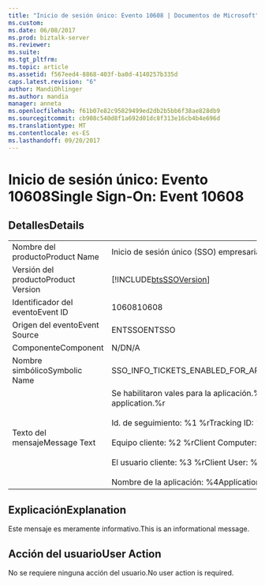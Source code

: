 ```yaml
---
title: "Inicio de sesión único: Evento 10608 | Documentos de Microsoft"
ms.custom: 
ms.date: 06/08/2017
ms.prod: biztalk-server
ms.reviewer: 
ms.suite: 
ms.tgt_pltfrm: 
ms.topic: article
ms.assetid: f567eed4-8868-403f-ba0d-4140257b335d
caps.latest.revision: "6"
author: MandiOhlinger
ms.author: mandia
manager: anneta
ms.openlocfilehash: f61b07e82c95829499ed2db2b5bb6f38ae828db9
ms.sourcegitcommit: cb908c540d8f1a692d01dc8f313e16cb4b4e696d
ms.translationtype: MT
ms.contentlocale: es-ES
ms.lasthandoff: 09/20/2017
---
```

# <a name="single-sign-on-event-10608"></a><span data-ttu-id="5669c-102">Inicio de sesión único: Evento 10608</span><span class="sxs-lookup"><span data-stu-id="5669c-102">Single Sign-On: Event 10608</span></span>
## <a name="details"></a><span data-ttu-id="5669c-103">Detalles</span><span class="sxs-lookup"><span data-stu-id="5669c-103">Details</span></span>  
  
|||  
|-|-|  
|<span data-ttu-id="5669c-104">Nombre del producto</span><span class="sxs-lookup"><span data-stu-id="5669c-104">Product Name</span></span>|<span data-ttu-id="5669c-105">Inicio de sesión único (SSO) empresarial</span><span class="sxs-lookup"><span data-stu-id="5669c-105">Enterprise Single Sign-On</span></span>|  
|<span data-ttu-id="5669c-106">Versión del producto</span><span class="sxs-lookup"><span data-stu-id="5669c-106">Product Version</span></span>|[!INCLUDE[btsSSOVersion](../includes/btsssoversion-md.md)]|  
|<span data-ttu-id="5669c-107">Identificador del evento</span><span class="sxs-lookup"><span data-stu-id="5669c-107">Event ID</span></span>|<span data-ttu-id="5669c-108">10608</span><span class="sxs-lookup"><span data-stu-id="5669c-108">10608</span></span>|  
|<span data-ttu-id="5669c-109">Origen del evento</span><span class="sxs-lookup"><span data-stu-id="5669c-109">Event Source</span></span>|<span data-ttu-id="5669c-110">ENTSSO</span><span class="sxs-lookup"><span data-stu-id="5669c-110">ENTSSO</span></span>|  
|<span data-ttu-id="5669c-111">Componente</span><span class="sxs-lookup"><span data-stu-id="5669c-111">Component</span></span>|<span data-ttu-id="5669c-112">N/D</span><span class="sxs-lookup"><span data-stu-id="5669c-112">N/A</span></span>|  
|<span data-ttu-id="5669c-113">Nombre simbólico</span><span class="sxs-lookup"><span data-stu-id="5669c-113">Symbolic Name</span></span>|<span data-ttu-id="5669c-114">SSO_INFO_TICKETS_ENABLED_FOR_APP</span><span class="sxs-lookup"><span data-stu-id="5669c-114">SSO_INFO_TICKETS_ENABLED_FOR_APP</span></span>|  
|<span data-ttu-id="5669c-115">Texto del mensaje</span><span class="sxs-lookup"><span data-stu-id="5669c-115">Message Text</span></span>|<span data-ttu-id="5669c-116">Se habilitaron vales para la aplicación.%r</span><span class="sxs-lookup"><span data-stu-id="5669c-116">Tickets have been enabled for the application.%r</span></span><br /><br /> <span data-ttu-id="5669c-117">Id. de seguimiento: %1 %r</span><span class="sxs-lookup"><span data-stu-id="5669c-117">Tracking ID: %1%r</span></span><br /><br /> <span data-ttu-id="5669c-118">Equipo cliente: %2 %r</span><span class="sxs-lookup"><span data-stu-id="5669c-118">Client Computer: %2%r</span></span><br /><br /> <span data-ttu-id="5669c-119">El usuario cliente: %3 %r</span><span class="sxs-lookup"><span data-stu-id="5669c-119">Client User: %3%r</span></span><br /><br /> <span data-ttu-id="5669c-120">Nombre de la aplicación: %4</span><span class="sxs-lookup"><span data-stu-id="5669c-120">Application Name: %4</span></span>|  
  
## <a name="explanation"></a><span data-ttu-id="5669c-121">Explicación</span><span class="sxs-lookup"><span data-stu-id="5669c-121">Explanation</span></span>  
 <span data-ttu-id="5669c-122">Este mensaje es meramente informativo.</span><span class="sxs-lookup"><span data-stu-id="5669c-122">This is an informational message.</span></span>  
  
## <a name="user-action"></a><span data-ttu-id="5669c-123">Acción del usuario</span><span class="sxs-lookup"><span data-stu-id="5669c-123">User Action</span></span>  
 <span data-ttu-id="5669c-124">No se requiere ninguna acción del usuario.</span><span class="sxs-lookup"><span data-stu-id="5669c-124">No user action is required.</span></span>